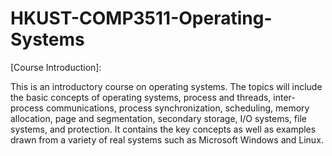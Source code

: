# HKUST-COMP3511-Operating-Systems

[Course Introduction]:

This is an introductory course on operating systems. The topics will include the basic concepts of operating systems, process and threads, inter-process communications, process synchronization, scheduling, memory allocation, page and segmentation, secondary storage, I/O systems, file systems, and protection. It contains the key concepts as well as examples drawn from a variety of real systems such as Microsoft Windows and Linux.
